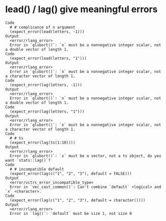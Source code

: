 # lead() / lag() give meaningful errors

    Code
      # # complicance of n argument
      (expect_error(lead(letters, -1)))
    Output
      <error/rlang_error>
      Error in `glubort()`: `n` must be a nonnegative integer scalar, not a double vector of length 1.
    Code
      (expect_error(lead(letters, "1")))
    Output
      <error/rlang_error>
      Error in `glubort()`: `n` must be a nonnegative integer scalar, not a character vector of length 1.
    Code
      (expect_error(lag(letters, -1)))
    Output
      <error/rlang_error>
      Error in `glubort()`: `n` must be a nonnegative integer scalar, not a double vector of length 1.
    Code
      (expect_error(lag(letters, "1")))
    Output
      <error/rlang_error>
      Error in `glubort()`: `n` must be a nonnegative integer scalar, not a character vector of length 1.
    Code
      # # ts
      (expect_error(lag(ts(1:10))))
    Output
      <error/rlang_error>
      Error in `glubort()`: `x` must be a vector, not a ts object, do you want `stats::lag()`?
    Code
      # # incompatible default
      (expect_error(lag(c("1", "2", "3"), default = FALSE)))
    Output
      <error/vctrs_error_incompatible_type>
      Error in `vec_cast_common()`: Can't combine `default` <logical> and `x` <character>.
    Code
      (expect_error(lag(c("1", "2", "3"), default = character())))
    Output
      <error/rlang_error>
      Error in `lag()`: `default` must be size 1, not size 0

